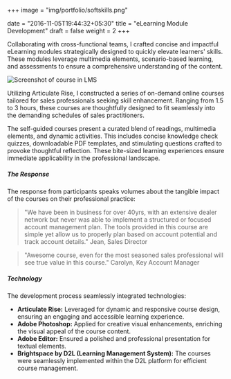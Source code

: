 +++
image = "img/portfolio/softskills.png"

date = "2016-11-05T19:44:32+05:30"
title = "eLearning Module Development"
draft = false
weight = 2
+++

Collaborating with cross-functional teams, I crafted concise and impactful eLearning modules strategically designed to quickly elevate learners' skills. These modules leverage multimedia elements, scenario-based learning, and assessments to ensure a comprehensive understanding of the content.

<!--more-->

![Screenshot of course in LMS][1]

Utilizing Articulate Rise, I constructed a series of on-demand online courses tailored for sales professionals seeking skill enhancement. Ranging from 1.5 to 3 hours, these courses are thoughtfully designed to fit seamlessly into the demanding schedules of sales practitioners.

The self-guided courses present a curated blend of readings, multimedia elements, and dynamic activities. This includes concise knowledge check quizzes, downloadable PDF templates, and stimulating questions crafted to provoke thoughtful reflection. These bite-sized learning experiences ensure immediate applicability in the professional landscape.


##### The Response

The response from participants speaks volumes about the tangible impact of the courses on their professional practice:

> "We have been in business for over 40yrs, with an extensive dealer network but never was able to implement a structured or focused account management plan. The tools provided in this course are simple yet allow us to properly plan based on account potential and track account details." Jean, Sales Director

> "Awesome course, even for the most seasoned sales professional will see true value in this course." Carolyn, Key Account Manager

##### Technology

The development process seamlessly integrated technologies:

- **Articulate Rise:** Leveraged for dynamic and responsive course design, ensuring an engaging and accessible learning experience.
- **Adobe Photoshop:** Applied for creative visual enhancements, enriching the visual appeal of the course content.
- **Adobe Editor:** Ensured a polished and professional presentation for textual elements.
- **Brightspace by D2L (Learning Management System):** The courses were seamlessly implemented within the D2L platform for efficient course management.

[1]: /img/softskills.png